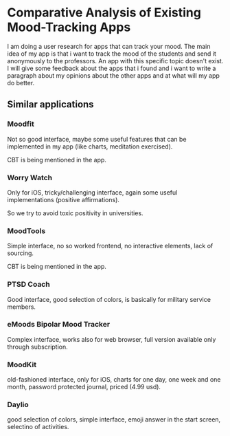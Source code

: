 # Comparative Analysis of Existing Mood-Tracking Apps

I am doing a user research for apps that can track your mood. The main idea of my app is that i want to track the mood of the students and send it anonymously to the professors. An app with this specific topic doesn't exist. I will give some feedback about the apps that i found and i want to write a paragraph about my opinions about the other apps and at what will my app do better.
## Similar applications

### Moodfit
Not so good interface, maybe some useful features that can be implemented in my app (like charts, meditation exercised).

CBT is being mentioned in the app.
### Worry Watch
Only for iOS, tricky/challenging interface, again some useful implementations (positive affirmations).

So we try to avoid toxic positivity in universities.
### MoodTools
Simple interface, no so worked frontend, no interactive elements, lack of sourcing.

CBT is being mentioned in the app.
### PTSD Coach
Good interface, good selection of colors, is basically for military service members.
### eMoods Bipolar Mood Tracker
Complex interface, works also for web browser, full version available only through subscription.
### MoodKit
old-fashioned interface, only for iOS, charts for one day, one week and one month, password protected journal, priced (4.99 usd).
### Daylio
good selection of colors, simple interface, emoji answer in the start screen, selectino of activities.
